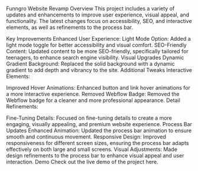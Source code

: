 Funngro Website Revamp
Overview
This project includes a variety of updates and enhancements to improve user experience, visual appeal, and functionality. The latest changes focus on accessibility, SEO, and interactive elements, as well as refinements to the process bar.

Key Improvements
Enhanced User Experience:
Light Mode Option: Added a light mode toggle for better accessibility and visual comfort.
SEO-Friendly Content: Updated content to be more SEO-friendly, specifically tailored for teenagers, to enhance search engine visibility.
Visual Upgrades
Dynamic Gradient Background: Replaced the solid background with a dynamic gradient to add depth and vibrancy to the site.
Additional Tweaks
Interactive Elements:

Improved Hover Animations: Enhanced button and link hover animations for a more interactive experience.
Removed Webflow Badge: Removed the Webflow badge for a cleaner and more professional appearance.
Detail Refinements:

Fine-Tuning Details: Focused on fine-tuning details to create a more engaging, visually appealing, and premium website experience.
Process Bar Updates
Enhanced Animation: Updated the process bar animation to ensure smooth and continuous movement.
Responsive Design: Improved responsiveness for different screen sizes, ensuring the process bar adapts effectively on both large and small screens.
Visual Adjustments: Made design refinements to the process bar to enhance visual appeal and user interaction.
Demo
Check out the live demo of the project here.